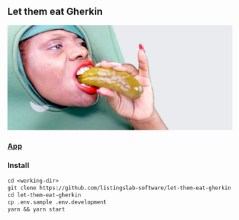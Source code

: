 
## Let them eat Gherkin

[![Let them eat Gherkin App](./docs/img/let-them-eat-gherkin.jpg)](https://listingslab-software.github.io/let-them-eat-gherkin/)

### [App](https://rex-let-them-eat-gherkin.web.app/)

### Install

```
cd <working-dir>
git clone https://github.com/listingslab-software/let-them-eat-gherkin
cd let-them-eat-gherkin
cp .env.sample .env.development
yarn && yarn start
```